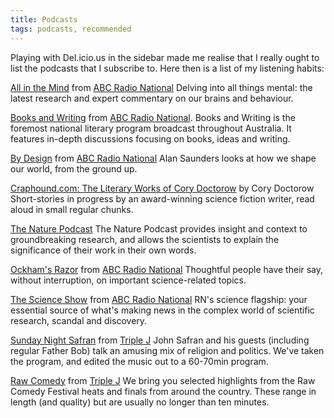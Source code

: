 ```yaml
---
title: Podcasts
tags: podcasts, recommended
---
```


Playing with Del.icio.us in the sidebar made me realise that I really
ought to list the podcasts that I subscribe to. Here then is a list of
my listening habits:

<a href="http://www.abc.net.au/rn/podcast/feeds/mind.xml">All in the Mind</a>
from <a href="http://www.abc.net.au/rn/">ABC Radio National</a> Delving into
all things mental: the latest research and expert commentary on our brains and
behaviour.

<a href="http://www.abc.net.au/rn/podcast/feeds/bwriting.xml">Books and
Writing</a> from <a href="http://www.abc.net.au/rn/">ABC Radio National</a>.
Books and Writing is the foremost national literary program broadcast
throughout Australia. It features in-depth discussions focusing on books, ideas
and writing.

<a href="http://www.abc.net.au/rn/podcast/feeds/bdn.xml">By Design</a> from <a
href="http://www.abc.net.au/rn/">ABC Radio National</a> Alan Saunders looks at
how we shape our world, from the ground up.

<a href="http://feeds.feedburner.com/doctorow_podcast">Craphound.com: The
Literary Works of Cory Doctorow</a> by Cory Doctorow Short-stories in progress
by an award-winning science fiction writer, read aloud in small regular chunks.

<a href="http://www.nature.com/nature/podcast/rss/nature.xml">The Nature
Podcast</a> The Nature Podcast provides insight and context to groundbreaking
research, and allows the scientists to explain the significance of their work
in their own words.

<a href="http://www.abc.net.au/rn/podcast/feeds/ockham.xml">Ockham's Razor</a>
from <a href="http://www.abc.net.au/rn/">ABC Radio National</a> Thoughtful
people have their say, without interruption, on important science-related
topics.

<a href="http://www.abc.net.au/rn/podcast/feeds/science.xml">The Science
Show</a> from <a href="http://www.abc.net.au/rn/">ABC Radio National</a> RN's
science flagship: your essential source of what's making news in the complex
world of scientific research, scandal and discovery.

<a href="http://triplej.net.au/safran/podcast/safran.xml">Sunday Night
Safran</a> from <a href="http://triplej.net.au/" title="Triple J - Australia's
national youth radio station">Triple J</a> John Safran and his guests
(including regular Father Bob) talk an amusing mix of religion and politics.
We've taken the program, and edited the music out to a 60-70min program.

<a href="http://www.abc.net.au/triplej/rawcomedy/podcast/podcast.xml">Raw
Comedy</a> from <a href="http://triplej.net.au/" title="Triple J - Australia's
national youth radio station">Triple J</a> We bring you selected highlights
from the Raw Comedy Festival heats and finals from around the country. These
range in length (and quality) but are usually no longer than ten minutes.
